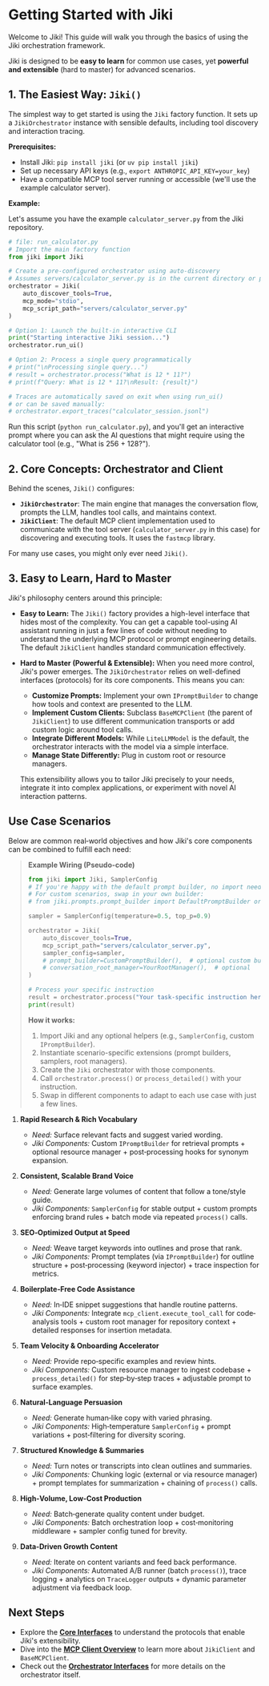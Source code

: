 # Getting Started with Jiki

Welcome to Jiki! This guide will walk you through the basics of using the Jiki orchestration framework.

Jiki is designed to be **easy to learn** for common use cases, yet **powerful and extensible** (hard to master) for advanced scenarios.

## 1. The Easiest Way: `Jiki()`

The simplest way to get started is using the `Jiki` factory function. It sets up a `JikiOrchestrator` instance with sensible defaults, including tool discovery and interaction tracing.

**Prerequisites:**

*   Install Jiki: `pip install jiki` (or `uv pip install jiki`)
*   Set up necessary API keys (e.g., `export ANTHROPIC_API_KEY=your_key`)
*   Have a compatible MCP tool server running or accessible (we'll use the example calculator server).

**Example:**

Let's assume you have the example `calculator_server.py` from the Jiki repository.

```python
# file: run_calculator.py
# Import the main factory function
from jiki import Jiki 

# Create a pre-configured orchestrator using auto-discovery
# Assumes servers/calculator_server.py is in the current directory or path
orchestrator = Jiki(
    auto_discover_tools=True,
    mcp_mode="stdio",
    mcp_script_path="servers/calculator_server.py"
)

# Option 1: Launch the built-in interactive CLI
print("Starting interactive Jiki session...")
orchestrator.run_ui() 

# Option 2: Process a single query programmatically
# print("\nProcessing single query...")
# result = orchestrator.process("What is 12 * 11?")
# print(f"Query: What is 12 * 11?\nResult: {result}")

# Traces are automatically saved on exit when using run_ui()
# or can be saved manually:
# orchestrator.export_traces("calculator_session.jsonl") 
```

Run this script (`python run_calculator.py`), and you'll get an interactive prompt where you can ask the AI questions that might require using the calculator tool (e.g., "What is 256 + 128?").

## 2. Core Concepts: Orchestrator and Client

Behind the scenes, `Jiki()` configures:

*   **`JikiOrchestrator`**: The main engine that manages the conversation flow, prompts the LLM, handles tool calls, and maintains context.
*   **`JikiClient`**: The default MCP client implementation used to communicate with the tool server (`calculator_server.py` in this case) for discovering and executing tools. It uses the `fastmcp` library.

For many use cases, you might only ever need `Jiki()`.

## 3. Easy to Learn, Hard to Master

Jiki's philosophy centers around this principle:

*   **Easy to Learn:** The `Jiki()` factory provides a high-level interface that hides most of the complexity. You can get a capable tool-using AI assistant running in just a few lines of code without needing to understand the underlying MCP protocol or prompt engineering details. The default `JikiClient` handles standard communication effectively.

*   **Hard to Master (Powerful & Extensible):** When you need more control, Jiki's power emerges. The `JikiOrchestrator` relies on well-defined interfaces (protocols) for its core components. This means you can:
    *   **Customize Prompts:** Implement your own `IPromptBuilder` to change how tools and context are presented to the LLM.
    *   **Implement Custom Clients:** Subclass `BaseMCPClient` (the parent of `JikiClient`) to use different communication transports or add custom logic around tool calls.
    *   **Integrate Different Models:** While `LiteLLMModel` is the default, the orchestrator interacts with the model via a simple interface.
    *   **Manage State Differently:** Plug in custom root or resource managers.

    This extensibility allows you to tailor Jiki precisely to your needs, integrate it into complex applications, or experiment with novel AI interaction patterns.

## Use Case Scenarios

Below are common real‑world objectives and how Jiki's core components can be combined to fulfill each need:

> **Example Wiring (Pseudo-code)**  
> ```python
> from jiki import Jiki, SamplerConfig
> # If you're happy with the default prompt builder, no import needed
> # For custom scenarios, swap in your own builder:
> # from jiki.prompts.prompt_builder import DefaultPromptBuilder or CustomPromptBuilder
> 
> sampler = SamplerConfig(temperature=0.5, top_p=0.9)
> 
> orchestrator = Jiki(
>     auto_discover_tools=True,
>     mcp_script_path="servers/calculator_server.py",
>     sampler_config=sampler,
>     # prompt_builder=CustomPromptBuilder(),  # optional custom builder
>     # conversation_root_manager=YourRootManager(),  # optional
> )
>
> # Process your specific instruction
> result = orchestrator.process("Your task-specific instruction here")
> print(result)
> ```
>
> **How it works:**
> 1. Import Jiki and any optional helpers (e.g., `SamplerConfig`, custom `IPromptBuilder`).
> 2. Instantiate scenario-specific extensions (prompt builders, samplers, root managers).
> 3. Create the `Jiki` orchestrator with those components.
> 4. Call `orchestrator.process()` or `process_detailed()` with your instruction.
> 5. Swap in different components to adapt to each use case with just a few lines.

1. **Rapid Research & Rich Vocabulary**
   - *Need:* Surface relevant facts and suggest varied wording.
   - *Jiki Components:* Custom `IPromptBuilder` for retrieval prompts + optional resource manager + post‑processing hooks for synonym expansion.

2. **Consistent, Scalable Brand Voice**
   - *Need:* Generate large volumes of content that follow a tone/style guide.
   - *Jiki Components:* `SamplerConfig` for stable output + custom prompts enforcing brand rules + batch mode via repeated `process()` calls.

3. **SEO‑Optimized Output at Speed**
   - *Need:* Weave target keywords into outlines and prose that rank.
   - *Jiki Components:* Prompt templates (via `IPromptBuilder`) for outline structure + post‑processing (keyword injector) + trace inspection for metrics.

4. **Boilerplate‑Free Code Assistance**
   - *Need:* In‑IDE snippet suggestions that handle routine patterns.
   - *Jiki Components:* Integrate `mcp_client.execute_tool_call` for code‐analysis tools + custom root manager for repository context + detailed responses for insertion metadata.

5. **Team Velocity & Onboarding Accelerator**
   - *Need:* Provide repo‑specific examples and review hints.
   - *Jiki Components:* Custom resource manager to ingest codebase + `process_detailed()` for step‐by‐step traces + adjustable prompt to surface examples.

6. **Natural‑Language Persuasion**
   - *Need:* Generate human‑like copy with varied phrasing.
   - *Jiki Components:* High‐temperature `SamplerConfig` + prompt variations + post‑filtering for diversity scoring.

7. **Structured Knowledge & Summaries**
   - *Need:* Turn notes or transcripts into clean outlines and summaries.
   - *Jiki Components:* Chunking logic (external or via resource manager) + prompt templates for summarization + chaining of `process()` calls.

8. **High‑Volume, Low‑Cost Production**
   - *Need:* Batch‐generate quality content under budget.
   - *Jiki Components:* Batch orchestration loop + cost‐monitoring middleware + sampler config tuned for brevity.

9. **Data‑Driven Growth Content**
   - *Need:* Iterate on content variants and feed back performance.
   - *Jiki Components:* Automated A/B runner (batch `process()`), trace logging + analytics on `TraceLogger` outputs + dynamic parameter adjustment via feedback loop.

## Next Steps

*   Explore the **[Core Interfaces](core_interfaces.md)** to understand the protocols that enable Jiki's extensibility.
*   Dive into the **[MCP Client Overview](mcp_client.md)** to learn more about `JikiClient` and `BaseMCPClient`.
*   Check out the **[Orchestrator Interfaces](orchestrator_interfaces.md)** for more details on the orchestrator itself. 